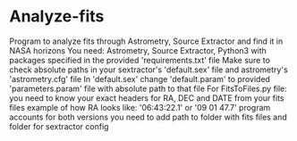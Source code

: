# Analyze-fits
Program to analyze fits through Astrometry, Source Extractor and find it in NASA horizons
You need: Astrometry, Source Extractor, Python3 with packages specified in the provided 'requirements.txt' file
Make sure to check absolute paths in your sextractor's 'default.sex' file and astrometry's 'astrometry.cfg' file 
In 'default.sex' change 'default.param' to provided 'parameters.param' file with absolute path to that file
For FitsToFiles.py file:
you need to know your exact headers for RA, DEC and DATE from your fits files
example of how RA looks like: '06:43:22.1' or '09 01 47.7'
program accounts for both versions
you need to add path to folder with fits files and folder for sextractor config
